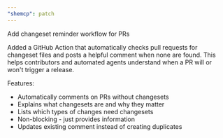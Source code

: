```yaml
---
"shemcp": patch
---
```


Add changeset reminder workflow for PRs

Added a GitHub Action that automatically checks pull requests for changeset files and posts a helpful comment when none are found. This helps contributors and automated agents understand when a PR will or won't trigger a release.

Features:
- Automatically comments on PRs without changesets
- Explains what changesets are and why they matter
- Lists which types of changes need changesets
- Non-blocking - just provides information
- Updates existing comment instead of creating duplicates